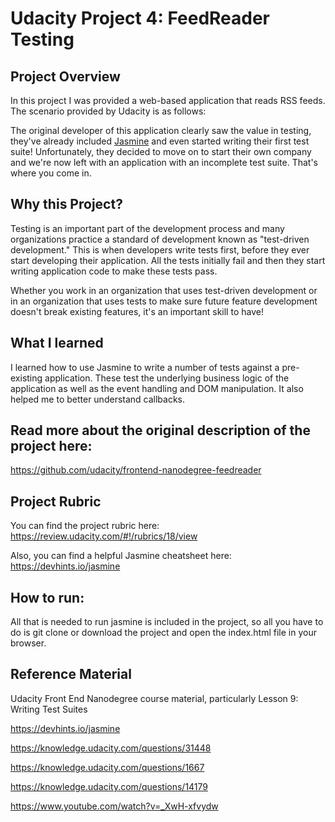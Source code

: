# Udacity Project 4: FeedReader Testing

## Project Overview

In this project I was provided a web-based application that reads RSS feeds. The scenario provided by Udacity is as follows:

The original developer of this application clearly saw the value in testing, they've already included [Jasmine](http://jasmine.github.io/) and even started writing their first test suite! Unfortunately, they decided to move on to start their own company and we're now left with an application with an incomplete test suite. That's where you come in.


## Why this Project?

Testing is an important part of the development process and many organizations practice a standard of development known as "test-driven development." This is when developers write tests first, before they ever start developing their application. All the tests initially fail and then they start writing application code to make these tests pass.

Whether you work in an organization that uses test-driven development or in an organization that uses tests to make sure future feature development doesn't break existing features, it's an important skill to have!

## What I learned

I learned how to use Jasmine to write a number of tests against a pre-existing application. These test the underlying business logic of the application as well as the event handling and DOM manipulation.  It also helped me to better understand callbacks.

## Read more about the original description of the project here:
https://github.com/udacity/frontend-nanodegree-feedreader

## Project Rubric
You can find the project rubric here:
https://review.udacity.com/#!/rubrics/18/view

Also, you can find a helpful Jasmine cheatsheet here:
https://devhints.io/jasmine

## How to run:

All that is needed to run jasmine is included in the project, so all you have to do is git clone or download the project and open the index.html file in your browser.

## Reference Material

Udacity Front End Nanodegree course material, particularly Lesson 9: Writing Test Suites

https://devhints.io/jasmine

https://knowledge.udacity.com/questions/31448

https://knowledge.udacity.com/questions/1667

https://knowledge.udacity.com/questions/14179

https://www.youtube.com/watch?v=_XwH-xfvydw


